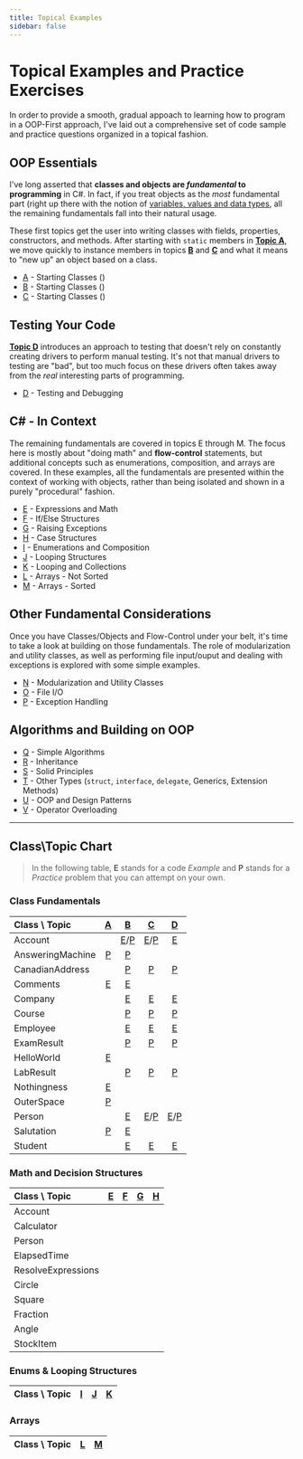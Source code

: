 ```yaml
---
title: Topical Examples
sidebar: false
---
```

# Topical Examples and Practice Exercises

In order to provide a smooth, gradual appoach to learning how to program in a OOP-First approach, I've laid out a comprehensive set of code sample and practice questions organized in a topical fashion.

## OOP Essentials

I've long asserted that **classes and objects are *fundamental* to programming** in C#. In fact, if you treat objects as the *most* fundamental part (right up there with the notion of [variables, values and data types](/Teach/chapter1.md), all the remaining fundamentals fall into their natural usage.

These first topics get the user into writing classes with fields, properties, constructors, and methods. After starting with `static` members in [**Topic A**](A/), we move quickly to instance members in topics [**B**](B/) and [**C**](C/) and what it means to "new up" an object based on a class.

- [A](A/) - Starting Classes ()
- [B](B/) - Starting Classes ()
- [C](C/) - Starting Classes ()

## Testing Your Code

[**Topic D**](D/) introduces an approach to testing that doesn't rely on constantly creating drivers to perform manual testing. It's not that manual drivers to testing are "bad", but too much focus on these drivers often takes away from the *real* interesting parts of programming.

- [D](D/) - Testing and Debugging

## C# - In Context

The remaining fundamentals are covered in topics E through M. The focus here is mostly about "doing math" and **flow-control** statements, but additional concepts such as enumerations, composition, and arrays are covered. In these examples, all the fundamentals are presented within the context of working with objects, rather than being isolated and shown in a purely "procedural" fashion.

- [E](E/) - Expressions and Math
- [F](F/) - If/Else Structures
- [G](G/) - Raising Exceptions
- [H](H/) - Case Structures
- [I](I/) - Enumerations and Composition
- [J](J/) - Looping Structures
- [K](K/) - Looping and Collections
- [L](L/) - Arrays - Not Sorted
- [M](M/) - Arrays - Sorted

## Other Fundamental Considerations

Once you have Classes/Objects and Flow-Control under your belt, it's time to take a look at building on those fundamentals. The role of modularization and utility classes, as well as performing file input/ouput and dealing with exceptions is explored with some simple examples.

- [N](N/) - Modularization and Utility Classes
- [O](O/) - File I/O
- [P](P/) - Exception Handling

## Algorithms and Building on OOP

- [Q](Q/) - Simple Algorithms
- [R](R/) - Inheritance
- [S](S/) - Solid Principles
- [T](T/) - Other Types (`struct`, `interface`, `delegate`, Generics, Extension Methods)
- [U](U/) - OOP and Design Patterns
- [V](V/) - Operator Overloading

----

## Class\Topic Chart

> In the following table, **E** stands for a code *Example* and **P** stands for a *Practice* problem that you can attempt on your own.

### Class Fundamentals

| Class \ Topic | [A](A/) | [B](B/) | [C](C/) | [D](D/) |
|:--------------|:-------:|:-------:|:-------:|:-------:|
| Account | | [E](B/Examples/Account.md)/[P](B/Practice/Account.md) | [E](C/Examples/Account.md)/[P](C/Practice/Account.md) | [E](D/Examples/Account.md) |
| AnsweringMachine | [P](A/Practice/AnsweringMachine.md) | [P](B/Practice/AnsweringMachine.md) | | |
| CanadianAddress | | [P](B/Practice/CanadianAddress.md) | [P](C/Practice/CanadianAddress.md) | [P](D/Practice/CanadianAddress.md) |
| Comments | [E](A/Examples/Comments.md) | [E](B/Examples/Comments.md) | | |
| Company | | [E](B/Examples/Employee.md) | [E](B/Examples/Company.md) | [E](D/Examples/Company.md) |
| Course | | [P](B/Practice/Course.md) | [P](C/Practice/Course.md) | [P](D/Practice/Course.md) |
| Employee | | [E](B/Examples/Employee.md) | [E](C/Examples/Company.md) | [E](D/Examples/Company.md) |
| ExamResult | | [P](B/Practice/ExamResult.md) | [P](C/Practice/ExamResult.md) | [P](D/Practice/ExamResult.md) |
| HelloWorld | [E](A/Examples/HelloWorld.md) | | | |
| LabResult | | [P](B/Practice/LabResult.md) | [P](C/Practice/LabResult.md) | [P](D/Practice/LabResult.md) |
| Nothingness | [E](A/Examples/Nothingness.md) | | | |
| OuterSpace | [P](A/Practice/OuterSpace.md) | | | |
| Person | | [E](B/Examples/Person.md) | [E](C/Examples/Person.md)/[P](C/Practice/Person.md) | [E](D/Examples/Person.md)/[P](D/Practice/Person.md) |
| Salutation | [P](A/Practice/Salutation.md) | [E](B/Examples/Salutation.md) | | |
| Student | | [E](B/Examples/Student.md) | [E](C/Examples/Student.md) | [E](D/Examples/Student.md) |

### Math and Decision Structures

| Class \ Topic | [E](E/) | [F](F/) | [G](G/) | [H](H/) |
|:--------------|:-------:|:-------:|:-------:|:-------:|
| Account       |  |  |  |  |
| Calculator    |  |  |  |  |
| Person        |  |  |  |  |
| ElapsedTime   |  |  |  |  |
| ResolveExpressions |  |  |  |  |
| Circle        |  |  |  |  |
| Square        |  |  |  |  |
| Fraction      |  |  |  |  |
| Angle         |  |  |  |  |
| StockItem     |  |  |  |  |

### Enums & Looping Structures

| Class \ Topic | [I](I/) | [J](J/) | [K](K/) |
|:--------------|:-------:|:-------:|:-------:|

### Arrays

| Class \ Topic | [L](L/) | [M](M/) |
|:--------------|:-------:|:-------:|

<!--
[E](/Examples/.md "Example")
[P](/Practice/.md "Practice")
-->
